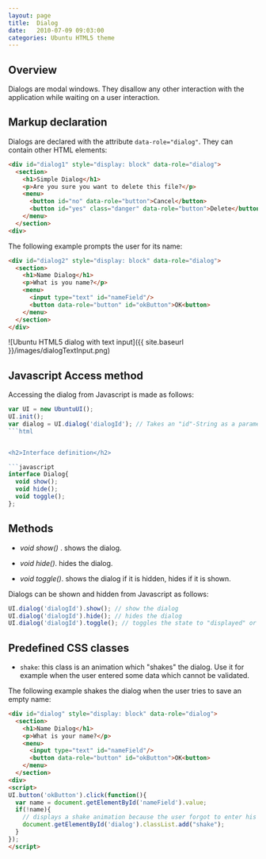 ```yaml
---
layout: page
title:  Dialog
date:   2010-07-09 09:03:00
categories: Ubuntu HTML5 theme
---
```


<h2>Overview</h2>
Dialogs are modal windows. They disallow any other interaction with the application while waiting on a user interaction.


<h2>Markup declaration</h2>
Dialogs are declared with the attribute <code>data-role="dialog"</code>. They can contain other HTML elements:

```html
<div id="dialog1" style="display: block" data-role="dialog">
  <section>
    <h1>Simple Dialog</h1>
    <p>Are you sure you want to delete this file?</p>
    <menu>
      <button id="no" data-role="button">Cancel</button>
      <button id="yes" class="danger" data-role="button">Delete</button>
    </menu>
  </section>
<div>
```

The following example prompts the user for its name:

```html
<div id="dialog2" style="display: block" data-role="dialog">
  <section>
    <h1>Name Dialog</h1>
    <p>What is you name?</p>
    <menu>
      <input type="text" id="nameField"/>
      <button data-role="button" id="okButton">OK<button>
    </menu>
  </section>
</div>
```

![Ubuntu HTML5 dialog with text input]({{ site.baseurl }}/images/dialogTextInput.png)


<h2>Javascript Access method</h2>

Accessing the dialog from Javascript is made as follows:

```javascript
var UI = new UbuntuUI();
UI.init();
var dialog = UI.dialog('dialogId'); // Takes an "id"-String as a parameter. 
```html


<h2>Interface definition</h2>

```javascript
interface Dialog{
  void show();
  void hide();
  void toggle();
};
```


<h2>Methods</h2>

* _void show()_ . shows the dialog.

* _void hide()_. hides the dialog.

* _void toggle()_. shows the dialog if it is hidden, hides if it is shown.


Dialogs can be shown and hidden from Javascript as follows:

```javascript
UI.dialog('dialogId').show(); // show the dialog
UI.dialog('dialogId').hide(); // hides the dialog
UI.dialog('dialogId').toggle(); // toggles the state to "displayed" or "hidden"
```


<h2>Predefined CSS classes</h2>

* <code>shake</code>: this class is an animation which "shakes" the dialog. Use it for example when the user entered some data which cannot be validated.

The following example shakes the dialog when the user tries to save an empty name:

```html
<div id="dialog" style="display: block" data-role="dialog">
  <section>
    <h1>Name Dialog</h1>
    <p>What is your name?</p>
    <menu>
      <input type="text" id="nameField"/>
      <button data-role="button" id="okButton">OK<button>
    </menu>
  </section>
<div>
<script>
UI.button('okButton').click(function(){
  var name = document.getElementById('nameField').value;
  if(!name){
    // displays a shake animation because the user forgot to enter his name
    document.getElementById('dialog').classList.add("shake");
  }
});
</script>
```